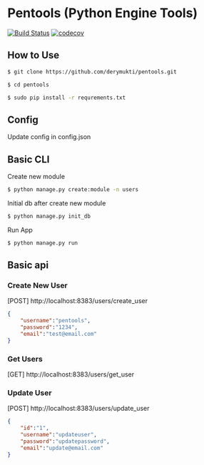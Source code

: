 
# Pentools (Python Engine Tools) 
[![Build Status](https://api.travis-ci.org/derymukti/pentools.svg?branch=master)](https://travis-ci.org/derymukti/pentools) [![codecov](https://codecov.io/gh/derymukti/pentools/branch/master/graph/badge.svg)](https://codecov.io/gh/derymukti/pentools)
## How to Use
```bash
$ git clone https://github.com/derymukti/pentools.git
```
```bash
$ cd pentools
```
```bash
$ sudo pip install -r requrements.txt
```

## Config

Update config in config.json

## Basic CLI

Create new module

```bash
$ python manage.py create:module -n users
```

Initial db after create new module
```bash
$ python manage.py init_db
```
Run App
```bash
$ python manage.py run
```

## Basic api

### Create New User
[POST] http://localhost:8383/users/create_user

```json
{
	"username":"pentools",
	"password":"1234",
	"email":"test@email.com"
}
```

### Get Users
[GET] http://localhost:8383/users/get_user

### Update User
[POST] http://localhost:8383/users/update_user

```json
{
	"id":"1",
	"username":"updateuser",
	"password":"updatepassword",
	"email":"update@email.com"
}
```